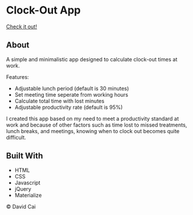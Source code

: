 # Clock-Out App

[Check it out!](https://helloimdavidhaha.github.io/clock-out-2/)

## About

A simple and minimalistic app designed to calculate clock-out times at work.

Features:
- Adjustable lunch period (default is 30 minutes)
- Set meeting time seperate from working hours
- Calculate total time with lost minutes
- Adjustable productivity rate (default is 95%)

I created this app based on my need to meet a productivity standard at work and because of other factors such as time lost to missed treatments, lunch breaks, and meetings, knowing when to clock out becomes quite difficult.

## Built With

- HTML
- CSS
- Javascript
- jQuery
- Materialize

© David Cai